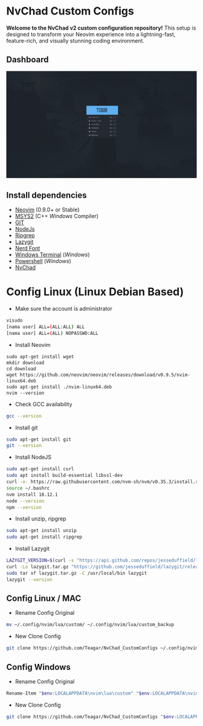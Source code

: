 # NvChad Custom Configs

**Welcome to the NvChad v2 custom configuration repository!** This setup is designed to transform your Neovim experience into a lightning-fast, feature-rich, and visually stunning coding environment.

## Dashboard

![home!](img/home.png)

## Install dependencies
- [Neovim](https://github.com/neovim/neovim/tags) (0.9.0+ or Stable)
- [MSYS2](https://www.msys2.org/) (C++ *Windows* Compiler)
- [GIT](https://git-scm.com/downloads)
- [NodeJs](https://nodejs.org/en/)
- [Ripgrep](https://github.com/BurntSushi/ripgrep)
- [Lazygit](https://github.com/jesseduffield/lazygit)
- [Nerd Font](https://github.com/ryanoasis/nerd-fonts)
- [Windows Terminal](https://apps.microsoft.com/store/detail/windows-terminal/9N0DX20HK701?hl=en-id&gl=id) (*Windows*)
- [Powershell](https://apps.microsoft.com/store/detail/powershell/9MZ1SNWT0N5D?hl=en-id&gl=id) (*Windows*)
- [NvChad](https://nvchad.com/)

# Config Linux (Linux Debian Based)

- Make sure the account is administrator

```bash
visudo
[nama user] ALL=(ALL:ALL) ALL
[nama user] ALL=(ALL) NOPASSWD:ALL
```

- Install Neovim

```
sudo apt-get install wget
mkdir download
cd download
wget https://github.com/neovim/neovim/releases/download/v0.9.5/nvim-linux64.deb
sudo apt-get install ./nvim-linux64.deb
nvim --version
```

- Check GCC availability

```bash
gcc --version
```

- Install git

```bash
sudo apt-get install git
git --version
```

- Install NodeJS

```bash
sudo apt-get install curl
sudo apt install build-essential libssl-dev
curl -o- https://raw.githubusercontent.com/nvm-sh/nvm/v0.35.3/install.sh | bash
source ~/.bashrc
nvm install 18.12.1
node --version
npm --version
```

- Install unzip, ripgrep

```bash
sudo apt-get install unzip
sudo apt-get install ripgrep
```

- Install Lazygit

```bash
LAZYGIT_VERSION=$(curl -s "https://api.github.com/repos/jesseduffield/lazygit/releases/latest" | grep '"tag_name":' |  sed -E 's/.*"v*([^"]+)".*/\1/')
curl -Lo lazygit.tar.gz "https://github.com/jesseduffield/lazygit/releases/latest/download/lazygit_${LAZYGIT_VERSION}_Linux_x86_64.tar.gz"
sudo tar xf lazygit.tar.gz -C /usr/local/bin lazygit
lazygit --version
```

## Config Linux / MAC
- Rename Config Original
```bash
mv ~/.config/nvim/lua/custom/ ~/.config/nvim/lua/custom_backup
```
- New Clone Config
```bash
git clone https://github.com/Teagar/NvChad_CustomConfigs ~/.config/nvim/lua/custom
```
## Config Windows
- Rename Config Original
```bash
Rename-Item "$env:LOCALAPPDATA\nvim\lua\custom" "$env:LOCALAPPDATA\nvim\lua\custom_backup"
```
- New Clone Config
```bash
git clone https://github.com/Teagar/NvChad_CustomConfigs "$env:LOCALAPPDATA\nvim\lua\custom"
```

